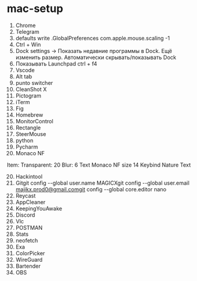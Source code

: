 # mac-setup

1. Chrome
2. Telegram
3. defaults write .GlobalPreferences com.apple.mouse.scaling -1
4. Ctrl + Win
5. Dock settings -> Показать недавние программы в Dock. Ещё изменить размер. Автоматически скрывать/показывать Dock
6. Показывать Launchpad ctrl + f4
7. Vscode
8. Alt tab
9.  punto switcher
10. CleanShot X
11. Pictogram
12. iTerm
13. Fig
14. Homebrew
15. MonitorControl
16. Rectangle
17. SteerMouse
18. python
19. Pycharm
20. Monaco NF

Item:
	Transparent: 20
	Blur: 6
	Text Monaco NF size 14
	Keybind Nature Text

20. Hackintool
21. Gitgit config --global user.name MAGICXgit config --global user.email majikx.prod0@gmail.comgit config --global core.editor nano
22. Reycast
23. AppCleaner
24. KeepingYouAwake
25. Discord
26. Vlc
27. POSTMAN
28. Stats
29. neofetch
30. Exa
31. ColorPicker
32. WireGuard
33. Bartender
34. OBS